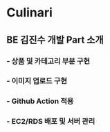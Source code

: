 # Culinari 
##  BE 김진수 개발 Part 소개

### - 상품 및 카테고리 부분 구현
### - 이미지 업로드 구현
### - Github Action 적용
### - EC2/RDS 배포 및 서버 관리
